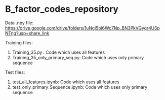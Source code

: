 # B_factor_codes_repository

Data  .npy file:
https://drive.google.com/drive/folders/1uNgl5bi6Wc7Np_BN3PkVGyqr4U6pNTng?usp=share_link

Training files:
1) Training_35.py : Code which uses all features
2) Training_35_only_primary_seq.py: Code which uses only primary sequence

Test files:
1) test_all_features.ipynb: Code which uses all features
2) test_only_primary_Sequence.ipynb: Code which uses only primary sequence
